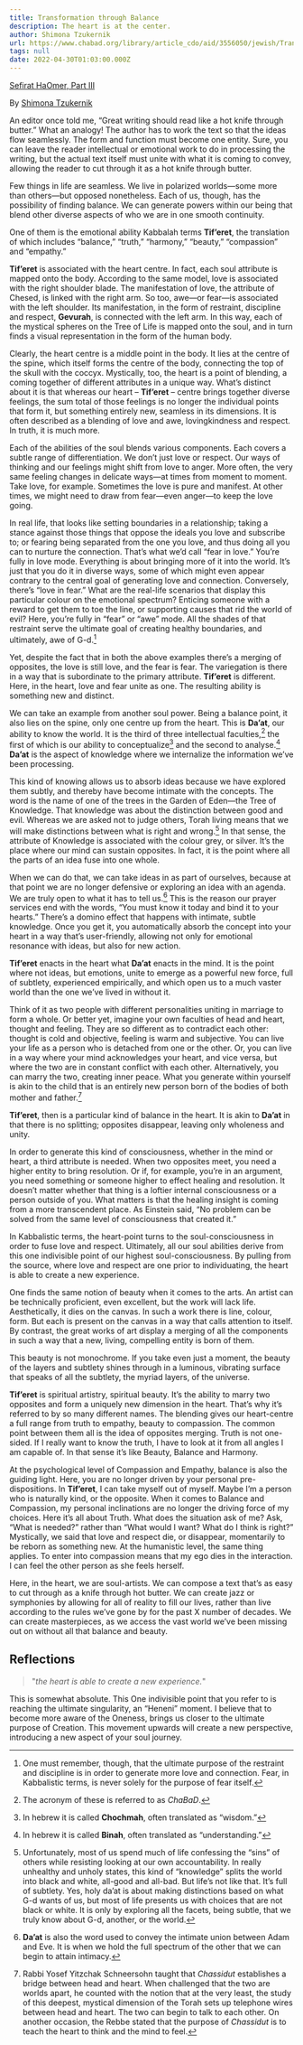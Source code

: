 ```yaml
---
title: Transformation through Balance
description: The heart is at the center.
author: Shimona Tzukernik
url: https://www.chabad.org/library/article_cdo/aid/3556050/jewish/Transformation-Through-Balance.htm
tags: null
date: 2022-04-30T01:03:00.000Z
---
```


[Sefirat HaOmer, Part III](https://www.chabad.org/library/article_cdo/aid/3556050/jewish/Transformation-Through-Balance.htm)

By [Shimona Tzukernik](https://www.chabad.org/search/keyword_cdo/kid/1575/jewish/Tzukernik-Shimona.htm)

An editor once told me, “Great writing should read like a hot knife through butter.” What an analogy! The author has to work the text so that the ideas flow seamlessly. The form and function must become one entity. Sure, you can leave the reader intellectual or emotional work to do in processing the writing, but the actual text itself must unite with what it is coming to convey, allowing the reader to cut through it as a hot knife through butter.

Few things in life are seamless. We live in polarized worlds&mdash;some more than others&mdash;but opposed nonetheless. Each of us, though, has the possibility of finding balance. We can generate powers within our being that blend other diverse aspects of who we are in one smooth continuity.

One of them is the emotional ability Kabbalah terms **Tif’eret**, the translation of which includes “balance,” “truth,” “harmony,” “beauty,” “compassion” and “empathy.”

**Tif’eret** is associated with the heart centre. In fact, each soul attribute is mapped onto the body. According to the same model, love is associated with the right shoulder blade. The manifestation of love, the attribute of Chesed, is linked with the right arm. So too, awe&mdash;or fear&mdash;is associated with the left shoulder. Its manifestation, in the form of restraint, discipline and respect, **Gevurah**, is connected with the left arm. In this way, each of the mystical spheres on the Tree of Life is mapped onto the soul, and in turn finds a visual representation in the form of the human body.

Clearly, the heart centre is a middle point in the body. It lies at the centre of the spine, which itself forms the centre of the body, connecting the top of the skull with the coccyx. Mystically, too, the heart is a point of blending, a coming together of different attributes in a unique way. What’s distinct about it is that whereas our heart &ndash; **Tif’eret** &ndash; centre brings together diverse feelings, the sum total of those feelings is no longer the individual points that form it, but something entirely new, seamless in its dimensions. It is often described as a blending of love and awe, lovingkindness and respect. In truth, it is much more.

Each of the abilities of the soul blends various components. Each covers a subtle range of differentiation. We don’t just love or respect. Our ways of thinking and our feelings might shift from love to anger. More often, the very same feeling changes in delicate ways—at times from moment to moment. Take love, for example. Sometimes the love is pure and manifest. At other times, we might need to draw from fear&mdash;even anger&mdash;to keep the love going.

In real life, that looks like setting boundaries in a relationship; taking a stance against those things that oppose the ideals you love and subscribe to; or fearing being separated from the one you love, and thus doing all you can to nurture the connection. That’s what we’d call “fear in love.” You’re fully in love mode. Everything is about bringing more of it into the world. It’s just that you do it in diverse ways, some of which might even appear contrary to the central goal of generating love and connection.
Conversely, there’s “love in fear.” What are the real-life scenarios that display this particular colour on the emotional spectrum? Enticing someone with a reward to get them to toe the line, or supporting causes that rid the world of evil? Here, you’re fully in “fear” or “awe” mode. All the shades of that restraint serve the ultimate goal of creating healthy boundaries, and ultimately, awe of G-d.[^1]

Yet, despite the fact that in both the above examples there’s a merging of opposites, the love is still love, and the fear is fear. The variegation is there in a way that is subordinate to the primary attribute. **Tif’eret** is different. Here, in the heart, love and fear unite as one. The resulting ability is something new and distinct.

We can take an example from another soul power. Being a balance point, it also lies on the spine, only one centre up from the heart. This is **Da’at**, our ability to know the world. It is the third of three intellectual faculties,[^2] the first of which is our ability to conceptualize[^3] and the second to analyse.[^4] **Da’at** is the aspect of knowledge where we internalize the information we’ve been processing.

This kind of knowing allows us to absorb ideas because we have explored them subtly, and thereby have become intimate with the concepts. The word is the name of one of the trees in the Garden of Eden&mdash;the Tree of Knowledge. That knowledge was about the distinction between good and evil. Whereas we are asked not to judge others, Torah living means that we will make distinctions between what is right and wrong.[^5] In that sense, the attribute of Knowledge is associated with the colour grey, or silver. It’s the place where our mind can sustain opposites. In fact, it is the point where all the parts of an idea fuse into one whole.

When we can do that, we can take ideas in as part of ourselves, because at that point we are no longer defensive or exploring an idea with an agenda. We are truly open to what it has to tell us.[^6] This is the reason our prayer services end with the words, “You must know it today and bind it to your hearts.” There’s a domino effect that happens with intimate, subtle knowledge. Once you get it, you automatically absorb the concept into your heart in a way that’s user-friendly, allowing not only for emotional resonance with ideas, but also for new action.

**Tif’eret** enacts in the heart what **Da’at** enacts in the mind. It is the point where not ideas, but emotions, unite to emerge as a powerful new force, full of subtlety, experienced empirically, and which open us to a much vaster world than the one we’ve lived in without it.

Think of it as two people with different personalities uniting in marriage to form a whole. Or better yet, imagine your own faculties of head and heart, thought and feeling. They are so different as to contradict each other: thought is cold and objective, feeling is warm and subjective. You can live your life as a person who is detached from one or the other. Or, you can live in a way where your mind acknowledges your heart, and vice versa, but where the two are in constant conflict with each other. Alternatively, you can marry the two, creating inner peace. What you generate within yourself is akin to the child that is an entirely new person born of the bodies of both mother and father.[^7]

**Tif’eret**, then is a particular kind of balance in the heart. It is akin to **Da’at** in that there is no splitting; opposites disappear, leaving only wholeness and unity.

In order to generate this kind of consciousness, whether in the mind or heart, a third attribute is needed. When two opposites meet, you need a higher entity to bring resolution. Or if, for example, you’re in an argument, you need something or someone higher to effect healing and resolution. It doesn’t matter whether that thing is a loftier internal consciousness or a person outside of you. What matters is that the healing insight is coming from a more transcendent place. As Einstein said, “No problem can be solved from the same level of consciousness that created it.”

In Kabbalistic terms, the heart-point turns to the soul-consciousness in order to fuse love and respect. Ultimately, all our soul abilities derive from this one indivisible point of our highest soul-consciousness. By pulling from the source, where love and respect are one prior to individuating, the heart is able to create a new experience.

One finds the same notion of beauty when it comes to the arts. An artist can be technically proficient, even excellent, but the work will lack life. Aesthetically, it dies on the canvas. In such a work there is line, colour, form. But each is present on the canvas in a way that calls attention to itself. By contrast, the great works of art display a merging of all the components in such a way that a new, living, compelling entity is born of them.

This beauty is not monochrome. If you take even just a moment, the beauty of the layers and subtlety shines through in a luminous, vibrating surface that speaks of all the subtlety, the myriad layers, of the universe.

**Tif’eret** is spiritual artistry, spiritual beauty. It’s the ability to marry two opposites and form a uniquely new dimension in the heart. That’s why it’s referred to by so many different names. The blending gives our heart-centre a full range from truth to empathy, beauty to compassion. The common point between them all is the idea of opposites merging. Truth is not one-sided. If I really want to know the truth, I have to look at it from all angles I am capable of. In that sense it’s like Beauty, Balance and Harmony.

At the psychological level of Compassion and Empathy, balance is also the guiding light. Here, you are no longer driven by your personal pre-dispositions. In **Tif’eret**, I can take myself out of myself. Maybe I’m a person who is naturally kind, or the opposite. When it comes to Balance and Compassion, my personal inclinations are no longer the driving force of my choices. Here it’s all about Truth. What does the situation ask of me? Ask, “What is needed?” rather than “What would I want? What do I think is right?”
Mystically, we said that love and respect die, or disappear, momentarily to be reborn as something new. At the humanistic level, the same thing applies. To enter into compassion means that my ego dies in the interaction. I can feel the other person as she feels herself.

Here, in the heart, we are soul-artists. We can compose a text that’s as easy to cut through as a knife through hot butter. We can create jazz or symphonies by allowing for all of reality to fill our lives, rather than live according to the rules we’ve gone by for the past X number of decades. We can create masterpieces, as we access the vast world we’ve been missing out on without all that balance and beauty.

[^1]: One must remember, though, that the ultimate purpose of the restraint and discipline is in order to generate more love and connection. Fear, in Kabbalistic terms, is never solely for the purpose of fear itself.
[^2]: The acronym of these is referred to as _ChaBaD_.
[^3]: In hebrew it is called **Chochmah**, often translated as “wisdom.”
[^4]: In hebrew it is called **Binah**, often translated as “understanding.”
[^5]: Unfortunately, most of us spend much of life confessing the “sins” of others while resisting looking at our own accountability. In really unhealthy and unholy states, this kind of “knowledge” splits the world into black and white, all-good and all-bad. But life’s not like that. It’s full of subtlety. Yes, holy da’at is about making distinctions based on what G-d wants of us, but most of life presents us with choices that are not black or white. It is only by exploring all the facets, being subtle, that we truly know about G-d, another, or the world.
[^6]: **Da’at** is also the word used to convey the intimate union between Adam and Eve. It is when we hold the full spectrum of the other that we can begin to attain intimacy.
[^7]:
    Rabbi Yosef Yitzchak Schneersohn taught that _Chassidut_ establishes a bridge between head and heart. When challenged that the two are worlds apart, he counted with the notion that at the very least, the study of this deepest, mystical dimension of the Torah sets up telephone wires between head and heart. The two can begin to talk to each other.
    On another occasion, the Rebbe stated that the purpose of _Chassidut_ is to teach the heart to think and the mind to feel.

## Reflections

> "_the heart is able to create a new experience._"

This is somewhat absolute. This One indivisible point that you refer to is reaching the ultimate singularity, an “Heneni” moment. I believe that to become more aware of the Oneness, brings us closer to the ultimate purpose of Creation. This movement upwards will create a new perspective, introducing a new aspect of your soul journey.
